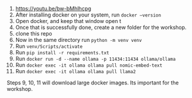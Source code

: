 1.	https://youtu.be/bw-bMhlhcpg
2.	After installing docker on your system, run `docker –version`
3.	Open docker, and keep that window open t
4.	Once that is successfully done, create a new folder for the workshop.
5.	clone this repo
6.	Now in the same directory run `python -m venv venv`
7.	Run `venv/Scripts/activate`
8.	Run `pip install -r requirements.txt`
9.	Run `docker run -d --name ollama -p 11434:11434 ollama/ollama`
10.	Run `docker exec -it ollama ollama pull nomic-embed-text`
11.	Run `docker exec -it ollama ollama pull llama2`


Steps 9, 10, 11 will download large docker images. Its important for the workshop.

